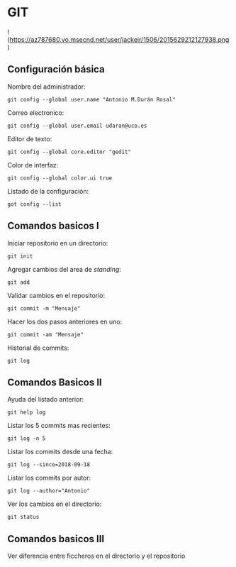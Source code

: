 # GIT

!(https://az787680.vo.msecnd.net/user/jackeir/1506/2015629212127938.png)

## Configuración básica ##
  
   Nombre del administrador:

`git config --global user.name "Antonio M.Durán Rosal"                                                                          `
  
   Correo electronico:
  
  `git config --global user.email udaran@uco.es`
  
   Editor de texto:
  
  `git config --global core.editor "gedit"`
  
   Color de interfaz:
  
  `git config --global color.ui true`
  
   Listado de la configuración:
    
   `got config --list`
  
 ## Comandos basicos I
 
   Iniciar repositorio en un directorio:
  
  `git init`
  
  Agregar cambios del area de *standing*:
  
  `git add`
  
  Validar cambios en el repositorio:
  
  `git commit -m "Mensaje"`
  
  Hacer los dos pasos anteriores en uno:
  
  `git commit -am "Mensaje"`
  
  Historial de commits:
  
  `git log`
  
 ## Comandos Basicos II
  
  Ayuda del listado anterior:
  
  `git help log`
  
  Listar los 5 commits mas recientes:
  
  `git log -n 5`
  
  Listar los commits desde una fecha:
  
  `git log --since=2018-09-18`
  
  Listar los commits por autor:
  
  `git log --author="Antonio"`
  
  Ver los cambios en el directorio:
  
  `git status`
  
  ## Comandos basicos III
  
  Ver diferencia  entre ficcheros en el directorio y el repositorio

  
  
  
  
